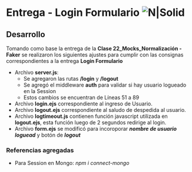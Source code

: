 # Entrega - Login Formulario ![N|Solid](https://cdn4.iconfinder.com/data/icons/aami-web-internet/64/aami17-35-50.png)

## Desarrollo
Tomando como base la entrega de la **Clase 22_Mocks_Normalización - Faker** se realizaron los siguientes ajustes para cumplir con las consignas correspondientes a la  entrega **Login Formulario**
- Archivo **server.js**:
    - Se agregaron las rutas **/login** y **/logout** 
    - Se agregó el middleware **auth** para validar si hay usuario logueado en la Session    
    - Estos cambios se encuentran de Líneas 51 a 89 
- Archivo **login.ejs** correspondiente al ingreso de Usuario.
- Archivo **logout.ejs** correspondiente al saludo de despedida al usuario.
- Archivo **logtimeout.js** contienen función javascript utilizada en **logout.ejs**, esta función luego de 2 segundos redirige al login.
- Archivo **form.ejs** se modificó para incoroporar ***nombre de usuario loguead*** y botón de ***logout***
### Referencias agregadas
- Para Session en Mongo: *npm i connect-mongo*
